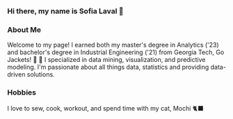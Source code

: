### Hi there, my name is Sofia Laval 👋
### About Me
Welcome to my page! I earned both my master's degree in Analytics ('23) and bachelor's degree in Industrial Engineering ('21) from Georgia Tech, Go Jackets! 🐝 💛 I specialized in data mining, visualization, and predictive modeling. I'm passionate about all things data, statistics and providing data-driven solutions. 

### Hobbies
I love to sew, cook, workout, and spend time with my cat, Mochi 🐈‍⬛
<!--
**sofialaval/sofialaval** is a ✨ _special_ ✨ repository because its `README.md` (this file) appears on your GitHub profile.

Here are some ideas to get you started:

- 🔭 I’m currently working on ...
- 🌱 I’m currently learning ...
- 👯 I’m looking to collaborate on ...
- 🤔 I’m looking for help with ...
- 💬 Ask me about ...
- 📫 How to reach me: ...
- 😄 Pronouns: ...
- ⚡ Fun fact: ...
-->
